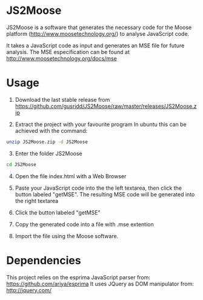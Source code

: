JS2Moose
========

JS2Moose is a software that generates the necessary code for the Moose platform (http://www.moosetechnology.org/) to analyse JavaScript code.

It takes a JavaScript code as input and generates an MSE file for future analysis. The MSE especification can be found at http://www.moosetechnology.org/docs/mse


Usage
========

1. Download the last stable release from https://github.com/gusridd/JS2Moose/raw/master/releases/JS2Moose.zip

2. Extract the project with your favourite program
	In ubuntu this can be achieved with the command:

```bash
unzip JS2Moose.zip -d JS2Moose
```

3. Enter the folder JS2Moose

```bash
cd JS2Moose
```

4. Open the file index.html with a Web Browser

5. Paste your JavaScript code into the the left textarea, then click the button labeled "getMSE". The resulting MSE code will be generated into the right textarea

6. Click the button labeled "getMSE"

7. Copy the generated code into a file with .mse extention

8. Import the file using the Moose software.


Dependencies
========

This project relies on the esprima JavaScript parser from: https://github.com/ariya/esprima
It uses JQuery as DOM manipulator from: http://jquery.com/